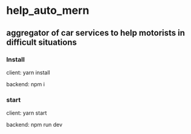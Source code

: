# help_auto_mern

## aggregator of car services to help motorists in difficult situations

### Install

client: yarn install

backend: npm i

### start

client: yarn start

backend: npm run dev
